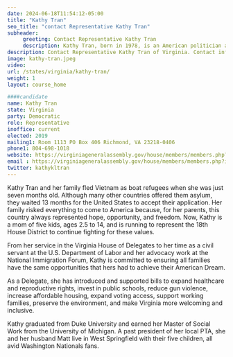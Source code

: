 ```yaml
---
date: 2024-06-18T11:54:12-05:00
title: "Kathy Tran"
seo_title: "contact Representative Kathy Tran"
subheader:
     greeting: Contact Representative Kathy Tran
     description: Kathy Tran, born in 1978, is an American politician affiliated with the Democratic Party. She serves as a member of the Virginia House of Delegates, representing District 18. She assumed office on January 10, 2024.
description: Contact Representative Kathy Tran of Virginia. Contact information for Kathy Tran includes email address, phone number, and mailing address.
image: kathy-tran.jpeg
video:
url: /states/virginia/kathy-tran/
weight: 1
layout: course_home

####candidate
name: Kathy Tran
state: Virginia
party: Democratic
role: Representative
inoffice: current
elected: 2019
mailing1: Room 1113 PO Box 406 Richmond, VA 23218-0406
phone1: 804-698-1018
website: https://virginiageneralassembly.gov/house/members/members.php?id=H0305/
email : https://virginiageneralassembly.gov/house/members/members.php?id=H0305/
twitter: kathykltran
---
```

Kathy Tran and her family fled Vietnam as boat refugees when she was just seven months old. Although many other countries offered them asylum, they waited 13 months for the United States to accept their application. Her family risked everything to come to America because, for her parents, this country always represented hope, opportunity, and freedom. Now, Kathy is a mom of five kids, ages 2.5 to 14, and is running to represent the 18th House District to continue fighting for these values.

From her service in the Virginia House of Delegates to her time as a civil servant at the U.S. Department of Labor and her advocacy work at the National Immigration Forum, Kathy is committed to ensuring all families have the same opportunities that hers had to achieve their American Dream.

As a Delegate, she has introduced and supported bills to expand healthcare and reproductive rights, invest in public schools, reduce gun violence, increase affordable housing, expand voting access, support working families, preserve the environment, and make Virginia more welcoming and inclusive.

Kathy graduated from Duke University and earned her Master of Social Work from the University of Michigan. A past president of her local PTA, she and her husband Matt live in West Springfield with their five children, all avid Washington Nationals fans.
